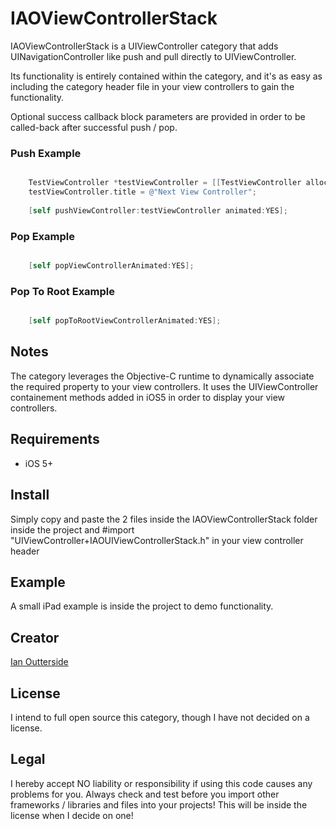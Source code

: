 # IAOViewControllerStack

IAOViewControllerStack is a UIViewController category that adds UINavigationController like push and pull directly to UIViewController.

Its functionality is entirely contained within the category, and it's as easy as including the category header file in your view controllers to gain the functionality.

Optional success callback block parameters are provided in order to be called-back after successful push / pop.

### Push Example

``` objective-c

	TestViewController *testViewController = [[TestViewController alloc] initWithNibName:@"TestViewController" bundle:[NSBundle mainBundle]];
    testViewController.title = @"Next View Controller";
    
    [self pushViewController:testViewController animated:YES];

```

### Pop Example

``` objective-c

	[self popViewControllerAnimated:YES];

```

### Pop To Root Example

``` objective-c

	[self popToRootViewControllerAnimated:YES];

```

## Notes
The category leverages the Objective-C runtime to dynamically associate the required property to your view controllers.  It uses the UIViewController containement methods added in iOS5 in order to display your view controllers.

## Requirements
 - iOS 5+

## Install
Simply copy and paste the 2 files inside the IAOViewControllerStack folder inside the project and #import "UIViewController+IAOUIViewControllerStack.h" in your view controller header

## Example
A small iPad example is inside the project to demo functionality.

## Creator
[Ian Outterside](http://www.twitter.com/ianoshorty)

## License
I intend to full open source this category, though I have not decided on a license.

## Legal
I hereby accept NO liability or responsibility if using this code causes any problems for you.  Always check and test before you import other frameworks / libraries and files into your projects!  This will be inside the license when I decide on one!